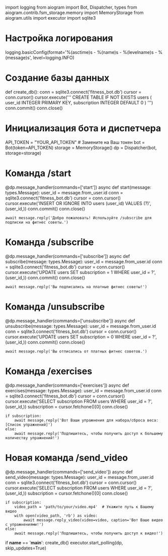 import logging
from aiogram import Bot, Dispatcher, types
from aiogram.contrib.fsm_storage.memory import MemoryStorage
from aiogram.utils import executor
import sqlite3

# Настройка логирования
logging.basicConfig(format='%(asctime)s - %(name)s - %(levelname)s - %(message)s', level=logging.INFO)

# Создание базы данных
def create_db():
    conn = sqlite3.connect('fitness_bot.db')
    cursor = conn.cursor()
    cursor.execute('''
        CREATE TABLE IF NOT EXISTS users (
            user_id INTEGER PRIMARY KEY,
            subscription INTEGER DEFAULT 0
        )
    ''')
    conn.commit()
    conn.close()

# Инициализация бота и диспетчера
API_TOKEN = "YOUR_API_TOKEN"  # Замените на Ваш токен
bot = Bot(token=API_TOKEN)
storage = MemoryStorage()
dp = Dispatcher(bot, storage=storage)

# Команда /start
@dp.message_handler(commands=['start'])
async def start(message: types.Message):
    user_id = message.from_user.id
    conn = sqlite3.connect('fitness_bot.db')
    cursor = conn.cursor()
    cursor.execute('INSERT OR IGNORE INTO users (user_id) VALUES (?)', (user_id,))
    conn.commit()
    conn.close()
    
    await message.reply('Добро пожаловать! Используйте /subscribe для подписки на фитнес советы.')

# Команда /subscribe
@dp.message_handler(commands=['subscribe'])
async def subscribe(message: types.Message):
    user_id = message.from_user.id
    conn = sqlite3.connect('fitness_bot.db')
    cursor = conn.cursor()
    cursor.execute('UPDATE users SET subscription = 1 WHERE user_id = ?', (user_id,))
    conn.commit()
    conn.close()
    
    await message.reply('Вы подписались на платные фитнес советы!')

# Команда /unsubscribe
@dp.message_handler(commands=['unsubscribe'])
async def unsubscribe(message: types.Message):
    user_id = message.from_user.id
    conn = sqlite3.connect('fitness_bot.db')
    cursor = conn.cursor()
    cursor.execute('UPDATE users SET subscription = 0 WHERE user_id = ?', (user_id,))
    conn.commit()
    conn.close()
    
    await message.reply('Вы отписались от платных фитнес советов.')

# Команда /exercises
@dp.message_handler(commands=['exercises'])
async def exercises(message: types.Message):
    user_id = message.from_user.id
    conn = sqlite3.connect('fitness_bot.db')
    cursor = conn.cursor()
    cursor.execute('SELECT subscription FROM users WHERE user_id = ?', (user_id,))
    subscription = cursor.fetchone()[0]
    conn.close()
    
    if subscription:
        await message.reply('Вот Ваши упражнения для набора/сброса веса: [Список упражнений]')
    else:
        await message.reply('Подпишитесь, чтобы получить доступ к большему количеству упражнений!')

# Новая команда /send_video
@dp.message_handler(commands=['send_video'])
async def send_video(message: types.Message):
    user_id = message.from_user.id
    conn = sqlite3.connect('fitness_bot.db')
    cursor = conn.cursor()
    cursor.execute('SELECT subscription FROM users WHERE user_id = ?', (user_id,))
    subscription = cursor.fetchone()[0]
    conn.close()
    
    if subscription:
        video_path = 'path/to/your/video.mp4'  # Укажите путь к Вашему видео
        with open(video_path, 'rb') as video:
            await message.reply_video(video=video, caption='Вот Ваше видео с упражнениями!')
    else:
        await message.reply('Подпишитесь, чтобы получить доступ к видео!')

if __name__ == '__main__':
    create_db()
    executor.start_polling(dp, skip_updates=True)
